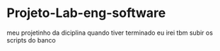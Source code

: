 # Projeto-Lab-eng-software
meu projetinho da diciplina quando tiver terminado eu irei tbm subir os scripts do banco
